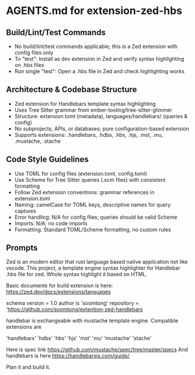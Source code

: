 # AGENTS.md for extension-zed-hbs

## Build/Lint/Test Commands
- No build/lint/test commands applicable; this is a Zed extension with config files only
- To "test": Install as dev extension in Zed and verify syntax highlighting on .hbs files
- Run single "test": Open a .hbs file in Zed and check highlighting works

## Architecture & Codebase Structure
- Zed extension for Handlebars template syntax highlighting
- Uses Tree Sitter grammar from ember-tooling/tree-sitter-glimmer
- Structure: extension.toml (metadata), languages/handlebars/ (queries & config)
- No subprojects, APIs, or databases; pure configuration-based extension
- Supports extensions: .handlebars, .hdbs, .hbs, .hjs, .mst, .mu, .mustache, .stache

## Code Style Guidelines
- Use TOML for config files (extension.toml, config.toml)
- Use Scheme for Tree Sitter queries (.scm files) with consistent formatting
- Follow Zed extension conventions: grammar references in extension.toml
- Naming: camelCase for TOML keys, descriptive names for query captures
- Error handling: N/A for config files; queries should be valid Scheme
- Imports: N/A; no code imports
- Formatting: Standard TOML/Scheme formatting, no custom rules

## Prompts

Zed is an modern editor that rust language based native application not like vscode.
This project, a template engine syntax highlighter for Handlebar .hbs file for zed.
Whole syntax highlight it based on HTML.

Basic documents for build extension is here: https://zed.dev/docs/extensions/languages

schema version = 1.0
author is 'soomtong'
repository = 'https://github.com/soomtong/extention-zed-handlebars

handlebar is exchangeable with mustache template engine. Compatible extensions are

'handlebars'
'hdbs'
'hbs'
'hjs'
'mst'
'mu'
'mustache'
'stache'

Here is spec link https://github.com/mustache/spec/tree/master/specs
And handlebars is here https://handlebarsjs.com/guide/

Plan it and build it.
